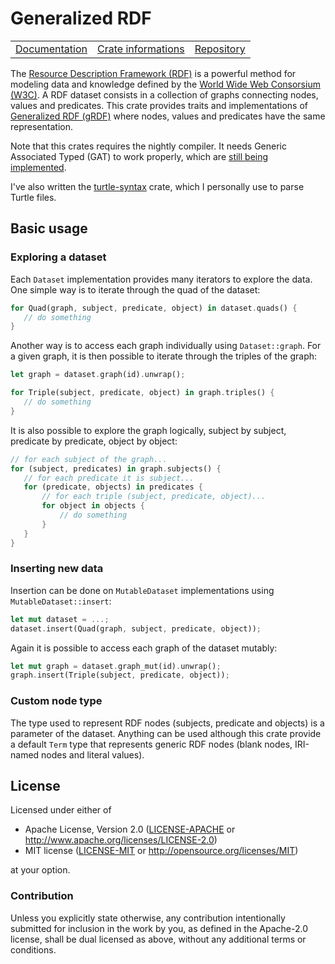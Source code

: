 # Generalized RDF

<table><tr>
  <td><a href="https://docs.rs/grdf">Documentation</a></td>
  <td><a href="https://crates.io/crates/grdf">Crate informations</a></td>
  <td><a href="https://github.com/timothee-haudebourg/grdf">Repository</a></td>
</tr></table>

The [Resource Description Framework (RDF)](https://en.wikipedia.org/wiki/Resource_Description_Framework)
is a powerful method for modeling data and knowledge
defined by the [World Wide Web Consorsium (W3C)](https://www.w3.org/).
A RDF dataset consists in a collection of graphs connecting nodes, values and predicates.
This crate provides traits and implementations of
[Generalized RDF (gRDF)](https://www.w3.org/TR/2014/REC-rdf11-concepts-20140225/#section-generalized-rdf)
where nodes, values and predicates have the same representation.

Note that this crates requires the nightly compiler.
It needs Generic Associated Typed (GAT) to work properly,
which are [still being implemented](https://github.com/rust-lang/rust/issues/44265).

I've also written the [turtle-syntax](https://crates.io/crates/turtle-syntax) crate,
which I personally use to parse Turtle files.

 ## Basic usage

 ### Exploring a dataset

 Each `Dataset` implementation provides many iterators to explore the data.
 One simple way is to iterate through the quad of the dataset:

 ```rust
 for Quad(graph, subject, predicate, object) in dataset.quads() {
 	// do something
 }
 ```

 Another way is to access each graph individually using `Dataset::graph`.
 For a given graph, it is then possible to iterate through the triples of the
 graph:

 ```rust
 let graph = dataset.graph(id).unwrap();

 for Triple(subject, predicate, object) in graph.triples() {
 	// do something
 }
 ```

 It is also possible to explore the graph logically, subject by subject,
 predicate by predicate, object by object:

 ```rust
 // for each subject of the graph...
 for (subject, predicates) in graph.subjects() {
 	// for each predicate it is subject...
 	for (predicate, objects) in predicates {
 		// for each triple (subject, predicate, object)...
 		for object in objects {
 			// do something
 		}
 	}
 }
 ```

 ### Inserting new data

 Insertion can be done on `MutableDataset` implementations using
 `MutableDataset::insert`:

 ```rust
 let mut dataset = ...;
 dataset.insert(Quad(graph, subject, predicate, object));
 ```

 Again it is possible to access each graph of the dataset mutably:

 ```rust
 let mut graph = dataset.graph_mut(id).unwrap();
 graph.insert(Triple(subject, predicate, object));
 ```

 ### Custom node type

 The type used to represent RDF nodes (subjects, predicate and objects) is a
 parameter of the dataset. Anything can be used although this crate provide a
 default `Term` type that represents generic RDF nodes (blank nodes,
 IRI-named nodes and literal values).

## License

Licensed under either of

 * Apache License, Version 2.0 ([LICENSE-APACHE](LICENSE-APACHE) or http://www.apache.org/licenses/LICENSE-2.0)
 * MIT license ([LICENSE-MIT](LICENSE-MIT) or http://opensource.org/licenses/MIT)

at your option.

### Contribution

Unless you explicitly state otherwise, any contribution intentionally submitted
for inclusion in the work by you, as defined in the Apache-2.0 license, shall be dual licensed as above, without any
additional terms or conditions.

